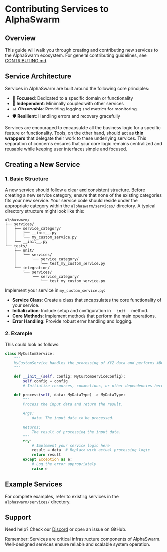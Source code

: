 # Contributing Services to AlphaSwarm

## Overview

This guide will walk you through creating and contributing new services to the AlphaSwarm ecosystem.
For general contributing guidelines, see [CONTRIBUTING.md](../CONTRIBUTING.md).

## Service Architecture

Services in AlphaSwarm are built around the following core principles:

- 🎯 **Focused**: Dedicated to a specific domain or functionality
- 🔌 **Independent**: Minimally coupled with other services
- 📊 **Observable**: Providing logging and metrics for monitoring
- 🛡️ **Resilient**: Handling errors and recovery gracefully

Services are encouraged to encapsulate all the business logic for a specific feature or functionality. Tools, on the other hand, should act as **thin wrappers** that delegate their work to these underlying services. This separation of concerns ensures that your core logic remains centralized and reusable while keeping user interfaces simple and focused.

## Creating a New Service

### 1. Basic Structure

A new service should follow a clear and consistent structure. Before creating a new service category, ensure that none of the existing categories fits your new service. Your service code should reside under the appropriate category within the `alphaswarm/services/` directory. A typical directory structure might look like this:

```
alphaswarm/
├── services/
│   ├── service_category/
│   │   ├── __init__.py
│   │   └── my_custom_service.py
│   └── __init__.py
└── tests/
    ├── unit/
    │   └── services/
    │       └── service_category/
    │           └── test_my_custom_service.py
    └── integration/
        └── services/
            └── service_category/
                └── test_my_custom_service.py
```

Implement your service in `my_custom_service.py`:

- **Service Class**: Create a class that encapsulates the core functionality of your service.
- **Initialization**: Include setup and configuration in `__init__` method.
- **Core Methods**: Implement methods that perform the main operations.
- **Error Handling**: Provide robust error handling and logging.

### 2. Example

This could look as follows:

```python
class MyCustomService:
    """
    MyCustomService handles the processing of XYZ data and performs ABC operations.
    """

    def __init__(self, config: MyCustomServiceConfig):
        self.config = config
        # Initialize resources, connections, or other dependencies here

    def process(self, data: MyDataType) -> MyDataType:
        """
        Process the input data and return the result.
        
        Args:
            data: The input data to be processed.
        
        Returns:
            The result of processing the input data.
        """
        try:
            # Implement your service logic here
            result = data  # Replace with actual processing logic
            return result
        except Exception as e:
            # Log the error appropriately
            raise e
```

## Example Services

For complete examples, refer to existing services in the `alphaswarm/services/` directory.

## Support

Need help? Check our [Discord](https://discord.gg/theoriq-dev) or open an issue on GitHub.

Remember: Services are critical infrastructure components of AlphaSwarm. Well-designed services ensure reliable and scalable system operation.
